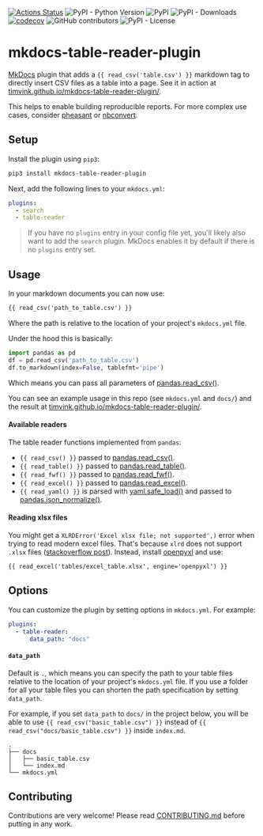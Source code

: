 [![Actions Status](https://github.com/timvink/mkdocs-table-reader-plugin/workflows/pytest/badge.svg)](https://github.com/timvink/mkdocs-table-reader-plugin/actions)
![PyPI - Python Version](https://img.shields.io/pypi/pyversions/mkdocs-table-reader-plugin)
![PyPI](https://img.shields.io/pypi/v/mkdocs-table-reader-plugin)
![PyPI - Downloads](https://img.shields.io/pypi/dm/mkdocs-table-reader-plugin)
[![codecov](https://codecov.io/gh/timvink/mkdocs-table-reader-plugin/branch/master/graph/badge.svg)](https://codecov.io/gh/timvink/mkdocs-table-reader-plugin)
![GitHub contributors](https://img.shields.io/github/contributors/timvink/mkdocs-table-reader-plugin)
![PyPI - License](https://img.shields.io/pypi/l/mkdocs-table-reader-plugin)

# mkdocs-table-reader-plugin

[MkDocs](https://www.mkdocs.org/) plugin that adds a `{{ read_csv('table.csv') }}` markdown tag to directly insert CSV files as a table into a page. See it in action at [timvink.github.io/mkdocs-table-reader-plugin/](https://timvink.github.io/mkdocs-table-reader-plugin/).

This helps to enable building reproducible reports. For more complex use cases, consider [pheasant](https://pheasant.daizutabi.net/) or [nbconvert](https://tanbro.github.io/mkdocs-nbconvert/).

## Setup

Install the plugin using `pip3`:

```bash
pip3 install mkdocs-table-reader-plugin
```

Next, add the following lines to your `mkdocs.yml`:

```yml
plugins:
  - search
  - table-reader
```

> If you have no `plugins` entry in your config file yet, you'll likely also want to add the `search` plugin. MkDocs enables it by default if there is no `plugins` entry set.

## Usage

In your markdown documents you can now use:

```html
{{ read_csv('path_to_table.csv') }}
```

Where the path is relative to the location of your project's `mkdocs.yml` file.

Under the hood this is basically:

```python
import pandas as pd
df = pd.read_csv('path_to_table.csv')
df.to_markdown(index=False, tablefmt='pipe')
```

Which means you can pass all parameters of [pandas.read_csv()](https://pandas.pydata.org/pandas-docs/stable/reference/api/pandas.read_csv.html).

You can see an example usage in this repo (see `mkdocs.yml` and `docs/`) and the result at [timvink.github.io/mkdocs-table-reader-plugin/](https://timvink.github.io/mkdocs-table-reader-plugin/).

#### Available readers

The table reader functions implemented from `pandas`:

- `{{ read_csv() }}` passed to [pandas.read_csv()](https://pandas.pydata.org/pandas-docs/stable/reference/api/pandas.read_csv.html).
- `{{ read_table() }}` passed to [pandas.read_table()](https://pandas.pydata.org/pandas-docs/stable/reference/api/pandas.read_table.html).
- `{{ read_fwf() }}` passed to [pandas.read_fwf()](https://pandas.pydata.org/pandas-docs/stable/reference/api/pandas.read_fwf.html).
- `{{ read_excel() }}` passed to [pandas.read_excel()](https://pandas.pydata.org/pandas-docs/stable/reference/api/pandas.read_excel.html).
- `{{ read_yaml() }}` is parsed with [yaml.safe_load()](https://pyyaml.org/wiki/PyYAMLDocumentation#loading-yaml) and passed to [pandas.json_normalize()](https://pandas.pydata.org/pandas-docs/stable/reference/api/pandas.json_normalize.html).

#### Reading xlsx files

You might get a `XLRDError('Excel xlsx file; not supported',)` error when trying to read modern excel files. That's because `xlrd` does not support `.xlsx` files ([stackoverflow post](https://stackoverflow.com/questions/65254535/xlrd-biffh-xlrderror-excel-xlsx-file-not-supported)). Instead, install [openpyxl](https://openpyxl.readthedocs.io/en/stable/) and use:

`{{ read_excel('tables/excel_table.xlsx', engine='openpyxl') }}`

## Options

You can customize the plugin by setting options in `mkdocs.yml`. For example:

```yml
plugins:
  - table-reader:
      data_path: "docs"
```

#### `data_path`

Default is `.`, which means you can specify the path to your table files relative to the location of your project's `mkdocs.yml` file. If you use a folder for all your table files you can shorten the path specification by setting `data_path`.

For example, if you set `data_path` to `docs/` in the project below, you will be able to use `{{ read_csv("basic_table.csv") }}` instead of `{{ read_csv("docs/basic_table.csv") }}` inside `index.md`.

```nohighlight
.
├── docs
│   ├── basic_table.csv
│   └── index.md
└── mkdocs.yml
```

## Contributing

Contributions are very welcome! Please read [CONTRIBUTING.md](CONTRIBUTING.md) before putting in any work.

